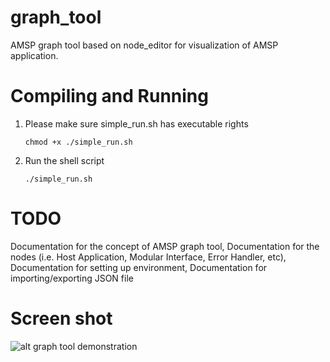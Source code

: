 # graph_tool
AMSP graph tool based on node_editor for visualization of AMSP application. 

# Compiling and Running
1. Please make sure simple_run.sh has executable rights
    ```
    chmod +x ./simple_run.sh
    ```
2. Run the shell script 
   ```
   ./simple_run.sh
   ```


# TODO
Documentation for the concept of AMSP graph tool,
Documentation for the nodes (i.e. Host Application, Modular Interface, Error Handler, etc),
Documentation for setting up environment,
Documentation for importing/exporting JSON file

# Screen shot
![alt graph tool demonstration](https://github.com/Auto-Arch/graph_tool/blob/master/Screenshot_2021-04-19_14-54-55.png)
